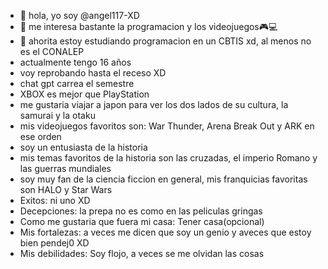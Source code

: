 - 👋 hola, yo soy @angel117-XD
- 👀 me interesa bastante la programacion y los videojuegos🎮💻
- 🌱 ahorita estoy estudiando programacion en un CBTIS xd, al menos no es el CONALEP
- actualmente tengo 16 años
- voy reprobando hasta el receso XD
- chat gpt carrea el semestre
- XBOX es mejor que PlayStation
- me gustaria viajar a japon para ver los dos lados de su cultura, la samurai y la otaku
- mis videojuegos favoritos son: War Thunder, Arena Break Out y ARK en ese orden
- soy un entusiasta de la historia
- mis temas favoritos de la historia son las cruzadas, el imperio Romano y las guerras mundiales
- soy muy fan de la ciencia ficcion en general, mis franquicias favoritas son HALO y Star Wars
- Exitos: ni uno XD
- Decepciones: la prepa no es como en las peliculas gringas
- Como me gustaria que fuera mi casa: Tener casa(opcional)
- Mis fortalezas: a veces me dicen que soy un genio y aveces que estoy bien pendej0 XD
- Mis debilidades: Soy flojo, a veces se me olvidan las cosas


<!---
angel117-XD/angel117-XD is a ✨ special ✨ repository because its `README.md` (this file) appears on your GitHub profile.
You can click the Preview link to take a look at your changes.
--->
